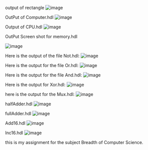 output of rectangle
![image](https://github.com/Ankitamishra9654/nand2tetris-Part1/assets/136074376/1db01303-2538-49a5-afce-8b64fb61e7ed)


OutPut of Computer.hdl
![image](https://github.com/Ankitamishra9654/nand2tetris-Part1/assets/136074376/ca8052c7-1320-4118-9a3f-3f882c49ed35)



Output of CPU.hdl
![image](https://github.com/Ankitamishra9654/nand2tetris-Part1/assets/136074376/93e6eb48-cc26-4df7-8dd9-41dd2d4f79c1)



OutPut Screen shot for memory.hdl

![image](https://github.com/Ankitamishra9654/nand2tetris-Part1/assets/136074376/70fbf28d-3387-436a-b72c-ce44e4393f65)


Here is the output of the file Not.hdl:
![image](https://github.com/Ankitamishra9654/nand2tetris-Part1/assets/136074376/e460e74b-34fa-47d9-8688-27c3a4e70ec3)




Here is the output for the file Or.hdl:
![image](https://github.com/Ankitamishra9654/nand2tetris-Part1/assets/136074376/eea3f87d-5c1d-4602-921f-66ead1ad68a6)


Here is the output for the file And.hdl:
![image](https://github.com/Ankitamishra9654/nand2tetris-Part1/assets/136074376/0144fad7-a832-4d4e-b319-ea03310da9eb)


Here is the output for Xor.hdl:
![image](https://github.com/Ankitamishra9654/nand2tetris-Part1/assets/136074376/7966990e-74f4-48fd-9bf6-f6ab56ce42cb)


here is the output for the Mux.hdl:
![image](https://github.com/Ankitamishra9654/nand2tetris-Part1/assets/136074376/45c3584a-298e-49be-a40f-d829c27cd5f6)

halfAdder.hdl
![image](https://github.com/Ankitamishra9654/nand2tetris-Part1/assets/136074376/cdba45fd-ab44-45ef-ab82-17c56f9d4f29)



fullAdder.hdl
![image](https://github.com/Ankitamishra9654/nand2tetris-Part1/assets/136074376/f1fea5c4-61fb-41af-8e5f-d42026836567)


Add16.hdl
![image](https://github.com/Ankitamishra9654/nand2tetris-Part1/assets/136074376/d866bf0c-4b45-4404-804a-9f0bd7d96eac)


Inc16.hdl
![image](https://github.com/Ankitamishra9654/nand2tetris-Part1/assets/136074376/cf0bb4f2-7e4f-4538-a90c-95b43e82091a)

this is my assignment for the subject Breadth of Computer Science.
